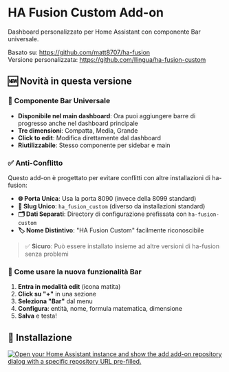 # HA Fusion Custom Add-on

Dashboard personalizzato per Home Assistant con componente Bar universale.

Basato su: <https://github.com/matt8707/ha-fusion>  
Versione personalizzata: <https://github.com/llingua/ha-fusion-custom>

## 🆕 Novità in questa versione

### 🎯 Componente Bar Universale

- **Disponibile nel main dashboard**: Ora puoi aggiungere barre di progresso anche nel dashboard principale
- **Tre dimensioni**: Compatta, Media, Grande
- **Click to edit**: Modifica direttamente dal dashboard
- **Riutilizzabile**: Stesso componente per sidebar e main

### ✅ Anti-Conflitto

Questo add-on è progettato per evitare conflitti con altre installazioni di ha-fusion:

- **🌐 Porta Unica**: Usa la porta 8090 (invece della 8099 standard)
- **📁 Slug Unico**: `ha_fusion_custom` (diverso da installazioni standard)
- **🗂️ Dati Separati**: Directory di configurazione prefissata con `ha-fusion-custom`
- **🏷️ Nome Distintivo**: "HA Fusion Custom" facilmente riconoscibile

> ✅ **Sicuro**: Può essere installato insieme ad altre versioni di ha-fusion senza problemi

### 📖 Come usare la nuova funzionalità Bar

1. **Entra in modalità edit** (icona matita)
2. **Click su "+"** in una sezione
3. **Seleziona "Bar"** dal menu
4. **Configura**: entità, nome, formula matematica, dimensione
5. **Salva** e testa!

## 🚀 Installazione

[![Open your Home Assistant instance and show the add add-on repository dialog with a specific repository URL pre-filled.](https://my.home-assistant.io/badges/supervisor_add_addon_repository.svg)](https://my.home-assistant.io/redirect/supervisor_add_addon_repository/?repository_url=https%3A%2F%2Fgithub.com%2Fllingua%2Faddon-ha-fusion)
